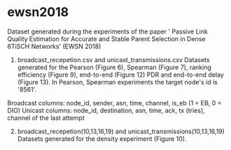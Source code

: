 # ewsn2018
Dataset generated during the experiments of the paper ' Passive Link Quality Estimation for Accurate and Stable Parent Selection in Dense 6TiSCH Networks' (EWSN 2018)

1. broadcast_recepetion.csv and unicast_transmissions.csv
Datasets generated for the Pearson (Figure 6), Spearman (Figure 7), ranking efficiency (Figure 9), end-to-end (Figure 12) PDR and end-to-end delay (Figure 13). In Pearson, Spearman experiments the target node's id is '8561'.

Broadcast columns: node_id, sender, asn, time, channel, is_eb (1 = EB, 0 = DIO)
Unicast columns: node_id, destination, asn, time, ack, tx (tries), channel of the last attempt


2. broadcast_recepetion(10,13,16,19) and unicast_transmissions(10,13,16,19)
Datasets generated for the density experiment (Figure 10).

